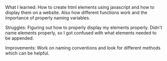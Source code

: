 What I learned: How to create html elements using javascript and how to display them on a website. Also how different functions work and the importance of properly naming variables.

Struggles: Figuring out how to properly display my elements properly. Didn't name elements properly, so I got confused with what elements needed to be appended.

Improvements: Work on naming conventions and look for different methods which can be helpful.